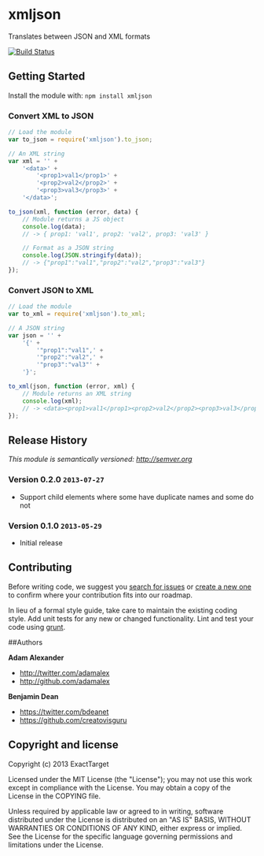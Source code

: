# xmljson

Translates between JSON and XML formats

[![Build Status](https://www.travis-ci.org/ExactTarget/node-xmljson.png?branch=master)](https://www.travis-ci.org/ExactTarget/node-xmljson)

## Getting Started
Install the module with: `npm install xmljson`

### Convert XML to JSON

```javascript
// Load the module
var to_json = require('xmljson').to_json;

// An XML string
var xml = '' +
	'<data>' +
		'<prop1>val1</prop1>' +
		'<prop2>val2</prop2>' +
		'<prop3>val3</prop3>' +
	'</data>';

to_json(xml, function (error, data) {
	// Module returns a JS object
	console.log(data);
	// -> { prop1: 'val1', prop2: 'val2', prop3: 'val3' }

	// Format as a JSON string
	console.log(JSON.stringify(data));
	// -> {"prop1":"val1","prop2":"val2","prop3":"val3"}
});
```

### Convert JSON to XML

```javascript
// Load the module
var to_xml = require('xmljson').to_xml;

// A JSON string
var json = '' +
	'{' +
		'"prop1":"val1",' +
		'"prop2":"val2",' +
		'"prop3":"val3"' +
	'}';

to_xml(json, function (error, xml) {
	// Module returns an XML string
	console.log(xml);
	// -> <data><prop1>val1</prop1><prop2>val2</prop2><prop3>val3</prop3></data>
});
```

## Release History

_This module is semantically versioned: <http://semver.org>_

### Version 0.2.0 `2013-07-27`

* Support child elements where some have duplicate names and some do not

### Version 0.1.0 `2013-05-29`

* Initial release

## Contributing
Before writing code, we suggest you [search for issues](https://github.com/ExactTarget/node-xmljson/issues?state=open)
or [create a new one](https://github.com/ExactTarget/node-xmljson/issues/new) to confirm where your contribution fits into
our roadmap.

In lieu of a formal style guide, take care to maintain the existing coding style. Add unit tests for any new or changed functionality.
Lint and test your code using [grunt](https://github.com/cowboy/grunt).

##Authors

**Adam Alexander**

+ http://twitter.com/adamalex
+ http://github.com/adamalex

**Benjamin Dean**

+ https://twitter.com/bdeanet
+ https://github.com/creatovisguru

## Copyright and license

Copyright (c) 2013 ExactTarget

Licensed under the MIT License (the "License");
you may not use this work except in compliance with the License.
You may obtain a copy of the License in the COPYING file.

Unless required by applicable law or agreed to in writing, software
distributed under the License is distributed on an "AS IS" BASIS,
WITHOUT WARRANTIES OR CONDITIONS OF ANY KIND, either express or implied.
See the License for the specific language governing permissions and
limitations under the License.
